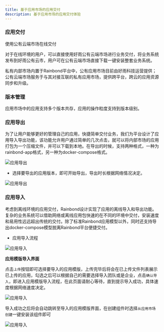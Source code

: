 ```yaml
---
title: 基于应用市场的应用交付
description: 基于应用市场的应用交付体验
---
```


### 应用交付

使用公有云端市场在线交付

对于在线环境的用户，可以直接使用好雨公有云端市场进行业务交付，将业务系统发布到好雨公有云市，用户可在公有云端市场直接下载一键安装整套业务系统。 

私有内部市场内置于Rainbond平台中，公有应用市场目前由好雨科技运营提供；公有云端市场服务于与其对接互联的私有应用市场，提供跨平台，跨云的应用资源同步和升级。

### 版本管理

应用市场中的应用支持多个版本共存，应用的操作粒度支持到版本级别。

### 应用导出

为了让用户能够更好的管理自己的应用，快捷简单交付业务，我们为平台设计了应用导入导出功能，该功能允许用户通过简单的几次点击，就可以将内部市场的应用打包为一个压缩文件，并可以下载到本地。在导出的时候，支持两种格式，一种为rainbond-app格式，另一种为docker-compose格式。

![应用导出](https://grstatic.oss-cn-shanghai.aliyuncs.com/images/docs/5.2/user-manual/enterprise/appcenter/add-app/Click%20export01.png)

* 选择要导出的应用版本，即可开始导出，导出时长根据网络情况决定。

![应用导出](https://grstatic.oss-cn-shanghai.aliyuncs.com/images/docs/5.2/user-manual/enterprise/appcenter/add-app/Click%20export02.png)


### 应用导入

考虑到离线环境的应用交付，Rainbond设计实现了应用的离线导入和导出功能。复杂的业务系统可以借助网络或离线应用包快速的在不同的环境中交付，安装速度和易用性远远超出传统的交付。除了标准Rainbond应用模型以外，同时还支持导出docker-compose模型脱离Rainbond平台便捷交付。

* 应用导入流程

![应用导入](https://grstatic.oss-cn-shanghai.aliyuncs.com/images/docs/5.2/user-manual/enterprise/appcenter/add-app/Offline%20import.png)

**应用模版导入界面**

点击`上传`按钮即可选择要导入的应用模版，上传完毕后将会在已上传文件列表展示已上传的应用，勾选之后可以根据自己的需要选择导入团队或是企业，点击`确认导入`，即进入应用模版导入流程，在此页面请耐心等待，直到提示导入成功，具体速度根据网络速度决定。

![应用导入](https://grstatic.oss-cn-shanghai.aliyuncs.com/images/docs/5.2/user-manual/enterprise/appcenter/add-app/Import%20page.png)

导入成功之后将会自动跳转至导入的应用模版界面，在创建组件时选择`从应用市场创建`一键安装该组件即可

![应用导入](https://grstatic.oss-cn-shanghai.aliyuncs.com/images/docs/5.2/user-manual/enterprise/appcenter/add-app/Successful%20import.png)

